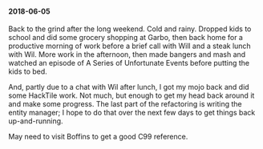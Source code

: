 #### 2018-06-05

Back to the grind after the long weekend. Cold and rainy. Dropped kids to school and did some grocery shopping at Garbo, then back home for a productive morning of work before a brief call with Will and a steak lunch with Wil. More work in the afternoon, then made bangers and mash and watched an episode of A Series of Unfortunate Events before putting the kids to bed.

And, partly due to a chat with Wil after lunch, I got my mojo back and did some HackTile work. Not much, but enough to get my head back around it and make some progress. The last part of the refactoring is writing the entity manager; I hope to do that over the next few days to get things back up-and-running.

May need to visit Boffins to get a good C99 reference.